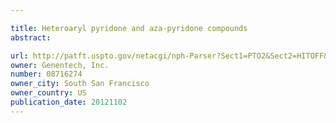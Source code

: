 ```yaml
---

title: Heteroaryl pyridone and aza-pyridone compounds
abstract: 

url: http://patft.uspto.gov/netacgi/nph-Parser?Sect1=PTO2&Sect2=HITOFF&p=1&u=%2Fnetahtml%2FPTO%2Fsearch-adv.htm&r=1&f=G&l=50&d=PALL&S1=08716274&OS=08716274&RS=08716274
owner: Genentech, Inc.
number: 08716274
owner_city: South San Francisco
owner_country: US
publication_date: 20121102
---
```

